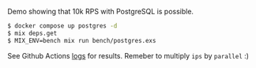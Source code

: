 Demo showing that 10k RPS with PostgreSQL is possible.

```sh
$ docker compose up postgres -d
$ mix deps.get
$ MIX_ENV=bench mix run bench/postgres.exs
```

See Github Actions [logs](https://github.com/ruslandoga/db_bench/actions/workflows/mix.yml) for results. Remeber to multiply `ips` by `parallel` :)
